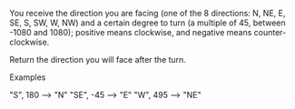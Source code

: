 You receive the direction you are facing (one of the 8 directions: N, NE, E, SE, S, SW, W, NW) and a certain degree to turn (a multiple of 45, between -1080 and 1080); positive means clockwise, and negative means counter-clockwise.

Return the direction you will face after the turn.

Examples

"S",  180  -->  "N"
"SE", -45  -->  "E"
"W",  495  -->  "NE"
